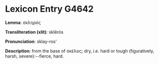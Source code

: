 # Lexicon Entry G4642

**Lemma**: σκληρός

**Transliteration (xlit)**: sklērós

**Pronunciation**: sklay-ros'

**Description**:
from the base of σκέλος; dry, i.e. hard or tough (figuratively, harsh, severe):--fierce, hard.
